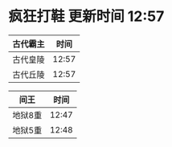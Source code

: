 # 疯狂打鞋 更新时间 12:57

| 古代霸主   | 时间    |
|--------|-------|
| 古代皇陵 | 12:57 |
| 古代丘陵 | 12:57 |

| 间王   | 时间    |
|--------|-------|
| 地狱8重 | 12:47 |
| 地狱5重 | 12:48 |